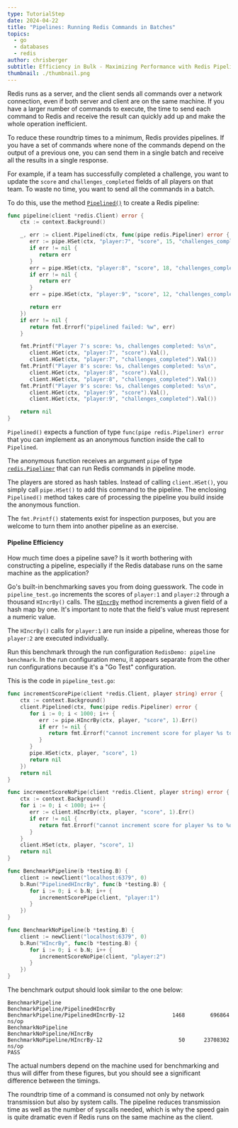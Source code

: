 ```yaml
---
type: TutorialStep
date: 2024-04-22
title: "Pipelines: Running Redis Commands in Batches"
topics:
  - go
  - databases
  - redis
author: chrisberger
subtitle: Efficiency in Bulk - Maximizing Performance with Redis Pipelines
thumbnail: ./thumbnail.png
---
```


Redis runs as a server, and the client sends all commands over a network connection, even if both server and client are on the same machine. If you have a larger number of commands to execute, the time to send each command to Redis and receive the result can quickly add up and make the whole operation inefficient.

To reduce these roundtrip times to a minimum, Redis provides pipelines. If you have a set of commands where none of the commands depend on the output of a previous one, you can send them in a single batch and receive all the results in a single response.

For example, if a team has successfully completed a challenge, you want to update the `score` and `challenges_completed` fields of all players on that team. To waste no time, you want to send all the commands in a batch.

To do this, use the method [`Pipelined()`](https://pkg.go.dev/github.com/redis/go-redis/v9#Client.Pipelined) to create a Redis pipeline:

```go
func pipeline(client *redis.Client) error {
    ctx := context.Background()

    _, err := client.Pipelined(ctx, func(pipe redis.Pipeliner) error {
       err := pipe.HSet(ctx, "player:7", "score", 15, "challenges_completed", 1).Err()
       if err != nil {
          return err
       }
       err = pipe.HSet(ctx, "player:8", "score", 18, "challenges_completed", 1).Err()
       if err != nil {
          return err
       }
       err = pipe.HSet(ctx, "player:9", "score", 12, "challenges_completed", 1).Err()

       return err
    })
    if err != nil {
       return fmt.Errorf("pipelined failed: %w", err)
    }

    fmt.Printf("Player 7's score: %s, challenges completed: %s\n",
       client.HGet(ctx, "player:7", "score").Val(),
       client.HGet(ctx, "player:7", "challenges_completed").Val())
    fmt.Printf("Player 8's score: %s, challenges completed: %s\n",
       client.HGet(ctx, "player:8", "score").Val(),
       client.HGet(ctx, "player:8", "challenges_completed").Val())
    fmt.Printf("Player 9's score: %s, challenges completed: %s\n",
       client.HGet(ctx, "player:9", "score").Val(),
       client.HGet(ctx, "player:9", "challenges_completed").Val())

    return nil
}
```

`Pipelined()` expects a function of type `func(pipe redis.Pipeliner) error` that you can implement as an anonymous function inside the call to `Pipelined`.

The anonymous function receives an argument `pipe` of type [`redis.Pipeliner`](https://pkg.go.dev/github.com/redis/go-redis/v9#Pipeliner) that can run Redis commands in pipeline mode.

The players are stored as hash tables. Instead of calling `client.HSet()`, you simply call `pipe.HSet()` to add this command to the pipeline. The enclosing `Pipelined()` method takes care of processing the pipeline you build inside the anonymous function.

The `fmt.Printf()` statements exist for inspection purposes, but you are welcome to turn them into another pipeline as an exercise.

#### Pipeline Efficiency

How much time does a pipeline save? Is it worth bothering with constructing a pipeline, especially if the Redis database runs on the same machine as the application?

Go's built-in benchmarking saves you from doing guesswork. The code in `pipeline_test.go` increments the scores of `player:1` and `player:2` through a thousand `HIncrBy()` calls. The [`HIncrBy`](https://pkg.go.dev/github.com/redis/go-redis/v9#Client.HIncrBy) method increments a given field of a hash map by one. It's important to note that the field's value must represent a numeric value.

The `HIncrBy()` calls for `player:1` are run inside a pipeline, whereas those for `player:2` are executed individually.

Run this benchmark through the run configuration `RedisDemo: pipeline benchmark`. In the run configuration menu, it appears separate from the other run configurations because it's a "Go Test" configuration.

This is the code in `pipeline_test.go`:

```go
func incrementScorePipe(client *redis.Client, player string) error {
    ctx := context.Background()
    client.Pipelined(ctx, func(pipe redis.Pipeliner) error {
       for i := 0; i < 1000; i++ {
          err := pipe.HIncrBy(ctx, player, "score", 1).Err()
          if err != nil {
             return fmt.Errorf("cannot increment score for player %s to %d: %w", player, i, err)
          }
       }
       pipe.HSet(ctx, player, "score", 1)
       return nil
    })
    return nil
}

func incrementScoreNoPipe(client *redis.Client, player string) error {
    ctx := context.Background()
    for i := 0; i < 1000; i++ {
       err := client.HIncrBy(ctx, player, "score", 1).Err()
       if err != nil {
          return fmt.Errorf("cannot increment score for player %s to %d: %w", player, i, err)
       }
    }
    client.HSet(ctx, player, "score", 1)
    return nil
}

func BenchmarkPipeline(b *testing.B) {
    client := newClient("localhost:6379", 0)
    b.Run("PipelinedHIncrBy", func(b *testing.B) {
       for i := 0; i < b.N; i++ {
          incrementScorePipe(client, "player:1")
       }
    })
}

func BenchmarkNoPipeline(b *testing.B) {
    client := newClient("localhost:6379", 0)
    b.Run("HIncrBy", func(b *testing.B) {
       for i := 0; i < b.N; i++ {
          incrementScoreNoPipe(client, "player:2")
       }
    })
}
```

The benchmark output should look similar to the one below:

```
BenchmarkPipeline
BenchmarkPipeline/PipelinedHIncrBy
BenchmarkPipeline/PipelinedHIncrBy-12         	    1468	    696864 ns/op
BenchmarkNoPipeline
BenchmarkNoPipeline/HIncrBy
BenchmarkNoPipeline/HIncrBy-12                	      50	  23708302 ns/op
PASS
```

The actual numbers depend on the machine used for benchmarking and thus will differ from these figures, but you should see a significant difference between the timings.

The roundtrip time of a command is consumed not only by network transmission but also by system calls. The pipeline reduces transmission time as well as the number of syscalls needed, which is why the speed gain is quite dramatic even if Redis runs on the same machine as the client.
